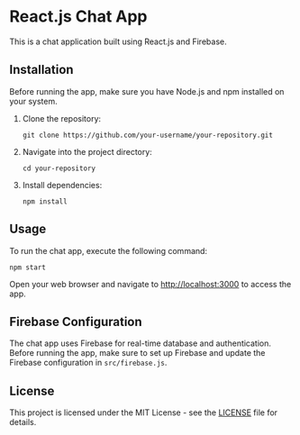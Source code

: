 # React.js Chat App

This is a chat application built using React.js and Firebase.

## Installation

Before running the app, make sure you have Node.js and npm installed on your system.

1. Clone the repository:
    ```
    git clone https://github.com/your-username/your-repository.git
    ```

2. Navigate into the project directory:
    ```
    cd your-repository
    ```

3. Install dependencies:
    ```
    npm install
    ```

## Usage

To run the chat app, execute the following command:
  ```
npm start
  ```

Open your web browser and navigate to [http://localhost:3000](http://localhost:3000) to access the app.

## Firebase Configuration

The chat app uses Firebase for real-time database and authentication. Before running the app, make sure to set up Firebase and update the Firebase configuration in `src/firebase.js`.

## License

This project is licensed under the MIT License - see the [LICENSE](LICENSE) file for details.
